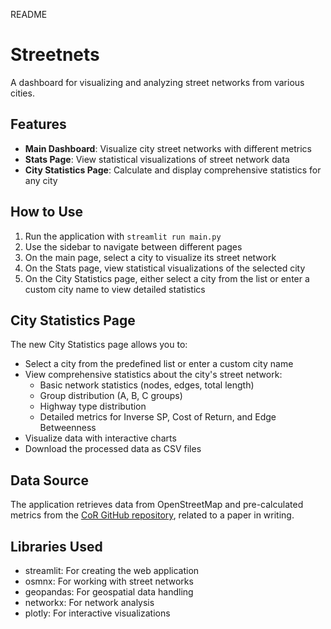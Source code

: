 README

# Streetnets

A dashboard for visualizing and analyzing street networks from various cities.

## Features

- **Main Dashboard**: Visualize city street networks with different metrics
- **Stats Page**: View statistical visualizations of street network data
- **City Statistics Page**: Calculate and display comprehensive statistics for any city

## How to Use

1. Run the application with `streamlit run main.py`
2. Use the sidebar to navigate between different pages
3. On the main page, select a city to visualize its street network
4. On the Stats page, view statistical visualizations of the selected city
5. On the City Statistics page, either select a city from the list or enter a custom city name to view detailed statistics

## City Statistics Page

The new City Statistics page allows you to:

- Select a city from the predefined list or enter a custom city name
- View comprehensive statistics about the city's street network:
  - Basic network statistics (nodes, edges, total length)
  - Group distribution (A, B, C groups)
  - Highway type distribution
  - Detailed metrics for Inverse SP, Cost of Return, and Edge Betweenness
- Visualize data with interactive charts
- Download the processed data as CSV files

## Data Source

The application retrieves data from OpenStreetMap and pre-calculated metrics from the [CoR GitHub repository](https://github.com/gioguarnieri/CoR/tree/main/Results/csv), related to a paper in writing.

## Libraries Used

- streamlit: For creating the web application
- osmnx: For working with street networks
- geopandas: For geospatial data handling
- networkx: For network analysis
- plotly: For interactive visualizations
